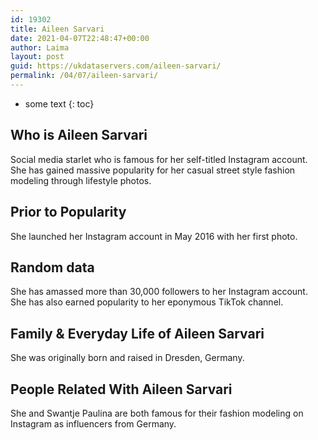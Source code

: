 ```yaml
---
id: 19302
title: Aileen Sarvari
date: 2021-04-07T22:48:47+00:00
author: Laima
layout: post
guid: https://ukdataservers.com/aileen-sarvari/
permalink: /04/07/aileen-sarvari/
---
```


* some text
{: toc}


## Who is Aileen Sarvari
                  
                  
                  
Social media starlet who is famous for her self-titled Instagram account. She has gained massive popularity for her casual street style fashion modeling through lifestyle photos. 
                  
              
            
              
            
                
                
                
## Prior to Popularity
                  
                  
                  
She launched her Instagram account in May 2016 with her first photo. 
                  
              
            
              
            
                
                
                
## Random data
                  
                  
                  
She has amassed more than 30,000 followers to her Instagram account. She has also earned popularity to her eponymous TikTok channel. 
                  
              
            
              
            
                
                
                
## Family & Everyday Life of Aileen Sarvari
                  
                  
                  
She was originally born and raised in Dresden, Germany. 
                  
              
            
              
            
                
                
                
## People Related With Aileen Sarvari
                  
                  
                  
She and Swantje Paulina are both famous for their fashion modeling on Instagram as influencers from Germany. 
                  
              
            
              
            
                
              
            
              
              
            
            
              
            
          
          
          